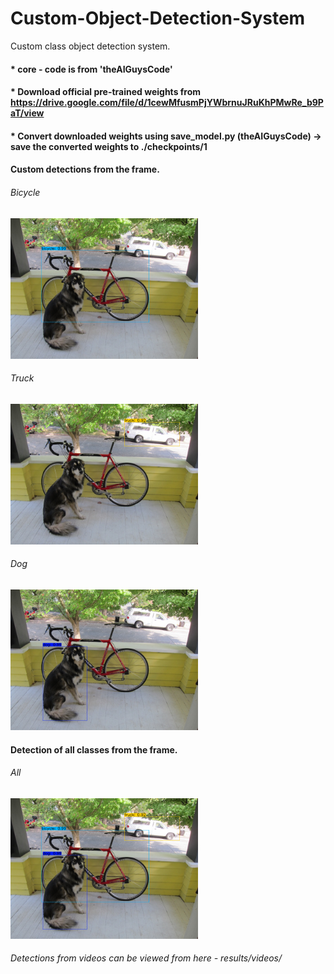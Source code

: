 # Custom-Object-Detection-System
Custom class object detection system.

#### * core - code is from 'theAIGuysCode'
#### * Download official pre-trained weights from https://drive.google.com/file/d/1cewMfusmPjYWbrnuJRuKhPMwRe_b9PaT/view
#### * Convert downloaded weights using save_model.py (theAIGuysCode) -> save the converted weights to ./checkpoints/1


#### Custom detections from the frame.

###### Bicycle
<img src="results/images/bicycle.png" width="300">

###### Truck
<img src="results/images/truck.png" width="300">

###### Dog
<img src="results/images/dog.png" width="300">

#### Detection of all classes from the frame.

###### All
<img src="results/images/all.png" width="300">


###### Detections from videos can be viewed from here - results/videos/




